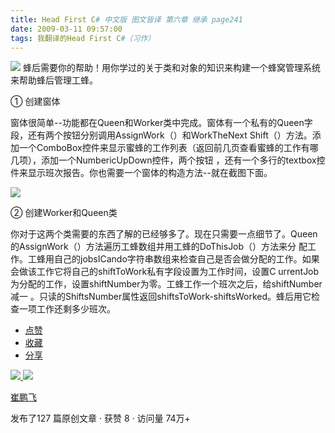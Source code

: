 ```yaml
---
title: Head First C# 中文版 图文皆译 第六章 继承 page241
date: 2009-03-11 09:57:00
tags: 我翻译的Head First C#（习作）
---
```

![](https://p-blog.csdn.net/images/p_blog_csdn_net/cuipengfei1/EntryImages/20090311/2009-03-11_09-18-41.jpg) 蜂后需要你的帮助！用你学过的关于类和对象的知识来构建一个蜂窝管理系统来帮助蜂后管理工蜂。

①  创建窗体

窗体很简单--功能都在Queen和Worker类中完成。窗体有一个私有的Queen字段，还有两个按钮分别调用AssignWork（）和WorkTheNext
Shift（）方法。添加一个ComboBox控件来显示蜜蜂的工作列表（返回前几页查看蜜蜂的工作有哪几项），添加一个NumbericUpDown控件，两个按钮
，还有一个多行的textbox控件来显示班次报告。你也需要一个窗体的构造方法--就在截图下面。

![](https://p-blog.csdn.net/images/p_blog_csdn_net/cuipengfei1/EntryImages/20090311/2009-03-11_09-27-38.jpg)

②  创建Worker和Queen类

你对于这两个类需要的东西了解的已经够多了。现在只需要一点细节了。Queen的AssignWork（）方法遍历工蜂数组并用工蜂的DoThisJob（）方法来分
配工作。工蜂用自己的jobsICando字符串数组来检查自己是否会做分配的工作。如果会做该工作它将自己的shiftToWork私有字段设置为工作时间，设置C
urrentJob为分配的工作，设置shiftNumber为零。工蜂工作一个班次之后，给shiftNumber减一
。只读的ShiftsNumber属性返回shiftsToWork-shiftsWorked。蜂后用它检查一项工作还剩多少班次。

  * [ 点赞  ](javascript:;)
  * [ 收藏  ](javascript:;)
  * [ 分享 ](javascript:;)

[ ![](https://profile.csdnimg.cn/5/2/5/3_cuipengfei1)
![](https://g.csdnimg.cn/static/user-reg-year/1x/11.png)
](https://blog.csdn.net/cuipengfei1)

[ 崔鹏飞 ](https://blog.csdn.net/cuipengfei1)

发布了127 篇原创文章  ·  获赞 8  ·  访问量 74万+

